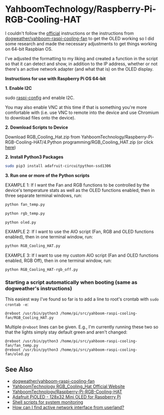 # YahboomTechnology/Raspberry-Pi-RGB-Cooling-HAT


I couldn't follow the [official](http://www.yahboom.net/study/RGB_Cooling_HAT) instructions or the instructions from [dogweather/yahboom-raspi-cooling-fan](https://github.com/dogweather/yahboom-raspi-cooling-fan) to get the OLED working so I did some research and made the necessary adjustments to get things working on 64-bit Raspbian OS.

I've adjusted the formatting to my liking and created a function in the script so that it can detect and show, in addition to the IP address, whether or not there's an active network adapter (and what that is) on the OLED display.

**Instructions for use with Raspberry Pi OS 64-bit**

**1. Enable I2C**

sudo [raspi-config](https://www.raspberrypi.org/documentation/configuration/raspi-config.md) and enable I2C. 

You may also enable VNC at this time if that is something you're more comfortable with (i.e. use VNC to remote into the device and use Chromium to download files onto the device).

**2. Download Scripts to Device**

Download RGB_Cooling_Hat.zip from YahboomTechnology/Raspberry-Pi-RGB-Cooling-HAT/4.Python programming/RGB_Cooling_HAT.zip (or click [here](https://github.com/YahboomTechnology/Raspberry-Pi-RGB-Cooling-HAT/blob/master/4.Python%20programming/RGB_Cooling_HAT.zip))

**2. Install Python3 Packages**

```bash
sudo pip3 install adafruit-circuitpython-ssd1306
```

**3. Run one or more of the Python scripts**

EXAMPLE 1:
If I want the Fan and RGB functions to be controlled by the device's temperature stats as well as the OLED functions enabled, then in three separate terminal windows, run:

```bash
python fan_temp.py
```

```bash
python rgb_temp.py
```

```bash
python oled.py
```

EXAMPLE 2:
If I want to use the AIO script (Fan, RGB and OLED functions enabled), then in one terminal window, run:

```bash
python RGB_Cooling_HAT.py
```

EXAMPLE 3:
If I want to use my custom AIO script (Fan and OLED functions enabled, RGB Off), then in one terminal window, run:

```bash
python RGB_Cooling_HAT-rgb_off.py
```

### Starting a script automatically when booting (same as dogweather's instructions)

This easiest way I've found so far is to add a line to root's crontab with `sudo crontab -e`:

```
@reboot /usr/bin/python3 /home/pi/src/yahboom-raspi-cooling-fan/RGB_Cooling_HAT.py
```

Multiple `@reboot` lines can be given. E.g., I'm currently running these two so that the lights simply stay default green and aren't changed:

```
@reboot /usr/bin/python3 /home/pi/src/yahboom-raspi-cooling-fan/fan_temp.py
@reboot /usr/bin/python3 /home/pi/src/yahboom-raspi-cooling-fan/oled.py
```

See Also
--------

* [dogweather/yahboom-raspi-cooling-fan](https://github.com/dogweather/yahboom-raspi-cooling-fan)
* [YahboomTechnology RGB_Cooling_Hat Official Website](http://www.yahboom.net/study/RGB_Cooling_HAT)
* [YahboomTechnology/Raspberry-Pi-RGB-Cooling-HAT](https://github.com/YahboomTechnology/Raspberry-Pi-RGB-Cooling-HAT)
* [Adafruit PiOLED - 128x32 Mini OLED for Raspberry Pi](https://learn.adafruit.com/adafruit-pioled-128x32-mini-oled-for-raspberry-pi/usage)
* [Shell scripts for system monitoring](https://unix.stackexchange.com/questions/119126/command-to-display-memory-usage-disk-usage-and-cpu-load)
* [How can I find active network interface from userland?](https://unix.stackexchange.com/questions/347046/how-can-i-find-active-network-interface-from-userland)

